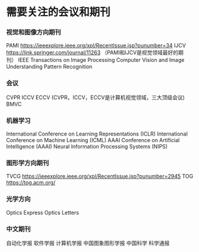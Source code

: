 # 需要关注的会议和期刊
### 视觉和图像方向期刊
PAMI
https://ieeexplore.ieee.org/xpl/RecentIssue.jsp?punumber=34
IJCV
https://link.springer.com/journal/11263
（PAMI和IJCV是视觉领域最好的期刊）
IEEE Transactions on Image Processing
Computer Vision and Image Understanding
Pattern Recognition

### 会议
CVPR
ICCV
ECCV
(CVPR，ICCV，ECCV是计算机视觉领域，三大顶级会议)
BMVC

### 机器学习
International Conference on Learning Representations (ICLR)
International Conference on Machine Learning (ICML)
AAAI Conference on Artificial Intelligence (AAAI)
Neural Information Processing Systems (NIPS)


### 图形学方向期刊
TVCG
https://ieeexplore.ieee.org/xpl/RecentIssue.jsp?punumber=2945
TOG
https://tog.acm.org/

### 光学方向
Optics Express
Optics Letters

### 中文期刊
自动化学报
软件学报
计算机学报
中国图象图形学报
中国科学
科学通报

